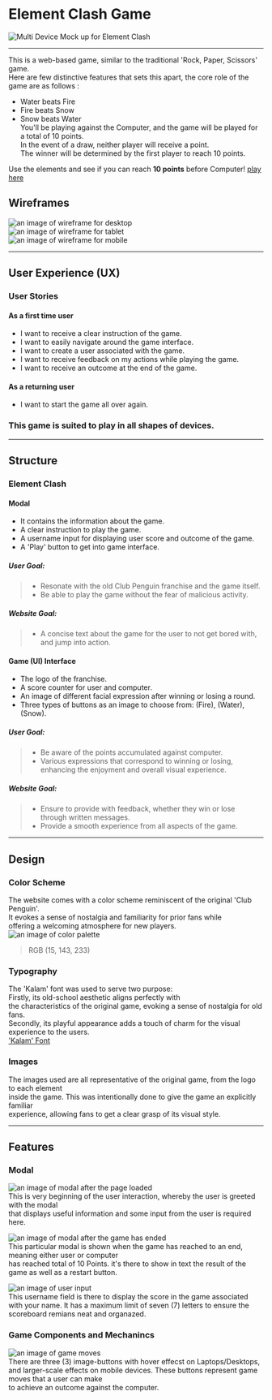 # Element Clash Game
![Multi Device Mock up for Element Clash](assets/images/multi-device-mockup.png)
___

This is a web-based game, similar to the traditional 'Rock, Paper, Scissors' game. <br>
Here are few distinctive features that sets this apart, the core role of the game are as follows : <br>
- Water beats Fire
- Fire beats Snow 
- Snow beats Water <br>
You'll be playing against the Computer, and the game will be played for a total of 10 points.<br>
In the event of a draw, neither player will receive a point.<br>
The winner will be determined by the first player to reach 10 points.

Use the elements and see if you can reach **10 points** before Computer! [play here](https://sakixchy.github.io/element-clash/)

## Wireframes

![an image of wireframe for desktop](assets/images/readme/wireframe-desktop.jpeg) <br>
![an image of wireframe for tablet](assets/images/readme/wireframe-tablet.jpeg) <br>
![an image of wireframe for mobile](assets/images/readme/wireframe-mobile.jpeg) <br>
___

## User Experience (UX) 
### User Stories
#### As a first time user
- I want to receive a clear instruction of the game.
- I want to easily navigate around the game interface.
- I want to create a user associated with the game.
- I want to receive feedback on my actions while playing the game.
- I want to receive an outcome at the end of the game.

#### As a returning user
- I want to start the game all over again.

### This game is suited to play in all shapes of devices.

___

## Structure
### Element Clash 
#### Modal 
- It contains the information about the game.
- A clear instruction to play the game.
- A username input for displaying user score and outcome of the game.
- A 'Play' button to get into game interface.

##### User Goal:
> - Resonate with the old Club Penguin franchise and the game itself.
> - Be able to play the game without the fear of malicious activity.

##### Website Goal:
> - A concise text about the game for the user to not get bored with, <br>
and jump into action.

#### Game (UI) Interface
- The logo of the franchise.
- A score counter for user and computer.
- An image of different facial expression after winning or losing a round.
- Three types of buttons as an image to choose from: (Fire), (Water), (Snow).

##### User Goal:
> - Be aware of the points accumulated against computer.
> - Various expressions that correspond to winning or losing, <br>
enhancing the enjoyment and overall visual experience.

##### Website Goal:
> - Ensure to provide with feedback, whether they win or lose <br> 
through written messages.
> - Provide a smooth experience from all aspects of the game.
___

## Design
### Color Scheme
The website comes with a color scheme reminiscent of the original 'Club Penguin'. <br>
It evokes a sense of nostalgia and familiarity for prior fans while <br>
offering a welcoming atmosphere for new players. <br>
![an image of color palette](assets/images/readme/color-scheme.png) 
> RGB (15, 143, 233) 

### Typography 
The 'Kalam' font was used to serve two purpose: <br>
Firstly, its old-school aesthetic aligns perfectly with <br> 
the characteristics of the original game, evoking a sense of nostalgia for old fans. <br>
Secondly, its playful appearance adds a touch of charm for the visual experience to the users. <br>
['Kalam' Font](https://fonts.google.com/share?selection.family=Kalam:wght@300)

### Images
The images used are all representative of the original game, from the logo to each element <br> 
inside the game. This was intentionally done to give the game an explicitly familiar <br>
experience, allowing fans to get a clear grasp of its visual style.

___

## Features
### Modal
![an image of modal after the page loaded](assets/images/readme/modal-feature.png) <br>
This is very beginning of the user interaction, whereby the user is greeted with the modal <br>
that displays useful information and some input from the user is required here. <br>

![an image of modal after the game has ended](assets/images/readme/game-outcome-feature.png) <br>
This particular modal is shown when the game has reached to an end, meaning either user or computer <br>
has reached total of 10 Points. it's there to show in text the result of the game as well as a restart button. <br>

![an image of user input](assets/images/readme/user-input-feature.png) <br>
This username field is there to display the score in the game associated with your name.
It has a maximum limit of seven (7) letters to ensure the scoreboard remians neat and organazed. <br>

### Game Components and Mechanincs
![an image of game moves](assets/images/readme/game-moves-feature.png) <br>
There are three (3) image-buttons with hover effecst on Laptops/Desktops, <br>
and larger-scale effects on mobile devices. These buttons represent game moves that a user can make <br>
to achieve an outcome against the computer.  <br>



 

